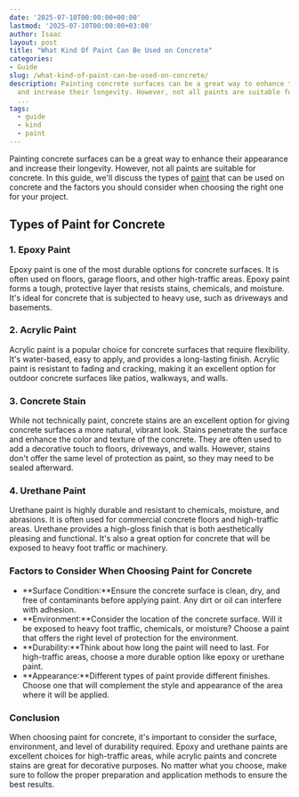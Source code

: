 ```yaml
---
date: '2025-07-10T00:00:00+00:00'
lastmod: '2025-07-10T00:00:00+03:00'
author: Isaac
layout: post
title: "What Kind Of Paint Can Be Used on Concrete"
categories:
- Guide
slug: /what-kind-of-paint-can-be-used-on-concrete/
description: Painting concrete surfaces can be a great way to enhance their appearance
  and increase their longevity. However, not all paints are suitable for concrete.
  ...
tags: 
  - guide
  - kind
  - paint
---
```

Painting concrete surfaces can be a great way to enhance their appearance and increase their longevity. However, not all paints are suitable for concrete. In this guide, we'll discuss the types of [paint](/posts/what-kind-of-paint-to-use-on-bathroom-cabinets/) that can be used on concrete and the factors you should consider when choosing the right one for your project.
## Types of Paint for Concrete
### 1. Epoxy Paint
Epoxy paint is one of the most durable options for concrete surfaces. It is often used on floors, garage floors, and other high-traffic areas. Epoxy paint forms a tough, protective layer that resists stains, chemicals, and moisture. It's ideal for concrete that is subjected to heavy use, such as driveways and basements.
### 2. Acrylic Paint
Acrylic paint is a popular choice for concrete surfaces that require flexibility. It's water-based, easy to apply, and provides a long-lasting finish. Acrylic paint is resistant to fading and cracking, making it an excellent option for outdoor concrete surfaces like patios, walkways, and walls.
### 3. Concrete Stain
While not technically paint, concrete stains are an excellent option for giving concrete surfaces a more natural, vibrant look. Stains penetrate the surface and enhance the color and texture of the concrete. They are often used to add a decorative touch to floors, driveways, and walls. However, stains don't offer the same level of protection as paint, so they may need to be sealed afterward.
### 4. Urethane Paint
Urethane paint is highly durable and resistant to chemicals, moisture, and abrasions. It is often used for commercial concrete floors and high-traffic areas. Urethane provides a high-gloss finish that is both aesthetically pleasing and functional. It's also a great option for concrete that will be exposed to heavy foot traffic or machinery.
### Factors to Consider When Choosing Paint for Concrete
- **Surface Condition:**Ensure the concrete surface is clean, dry, and free of contaminants before applying paint. Any dirt or oil can interfere with adhesion.
- **Environment:**Consider the location of the concrete surface. Will it be exposed to heavy foot traffic, chemicals, or moisture? Choose a paint that offers the right level of protection for the environment.
- **Durability:**Think about how long the paint will need to last. For high-traffic areas, choose a more durable option like epoxy or urethane paint.
- **Appearance:**Different types of paint provide different finishes. Choose one that will complement the style and appearance of the area where it will be applied.
### Conclusion
When choosing paint for concrete, it's important to consider the surface, environment, and level of durability required. Epoxy and urethane paints are excellent choices for high-traffic areas, while acrylic paints and concrete stains are great for decorative purposes. No matter what you choose, make sure to follow the proper preparation and application methods to ensure the best results.

